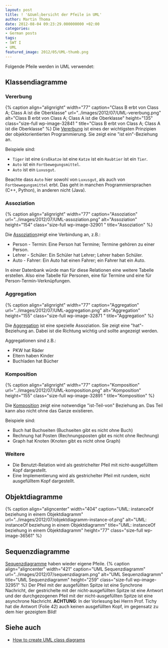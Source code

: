 ```yaml
---
layout: post
title: ! '&Uuml;bersicht der Pfeile in UML'
author: Martin Thoma
date: 2012-08-04 09:23:29.000000000 +02:00
categories:
- German posts
tags:
- SWT I
- UML
featured_image: 2012/05/UML-thumb.png
---
```

Folgende Pfeile werden in UML verwendet:
<h2>Klassendiagramme</h2>
<h3>Vererbung</h3>
{% caption align="alignright" width="77" caption="Class B erbt von Class A; Class A ist die Oberklasse" url="../images/2012/07/UML-vererbung.png" alt="Class B erbt von Class A; Class A ist die Oberklasse"  height="135" class="size-full wp-image-32841 " title="Class B erbt von Class A; Class A ist die Oberklasse" %}
Die <a href="http://de.wikipedia.org/wiki/Vererbung_(Programmierung)">Vererbung</a> ist eines der wichtigsten Prinzipien der objektorientierten Programmierung. Sie zeigt eine "ist ein"-Beziehung an.

Beispiele sind:
<ul>
  <li><code>Tiger</code> ist eine <code>Gro&szlig;katze</code> ist eine <code>Katze</code> ist ein <code>Raubtier</code> ist ein <code>Tier</code>.</li>
  <li><code>Auto</code> ist ein <code>Fortbewegungsmittel</code>.</li>
  <li><code>Auto</code> ist ein <code>Luxusgut</code>.</li>
</ul>

Beachte dass <code>Auto</code> hier sowohl von <code>Luxusgut</code>, als auch von <code>Fortbewegungsmittel</code> erbt. Das geht in manchen Programmiersprachen (C++, Python), in anderen nicht (Java). 

<h3>Assoziation</h3>
{% caption align="alignright" width="77" caption="Assoziation" url="../images/2012/07/UML-assoziation.png" alt="Assoziation"  height="154" class="size-full wp-image-32901 " title="Assoziation" %}

Die <a href="http://de.wikipedia.org/wiki/Assoziation_(UML)">Assoziation</a>zeigt eine Verbindung an, z.B.:
<ul>
	<li>Person - Termin: Eine Person hat Termine; Termine geh&ouml;ren zu einer Person.</li>
	<li>Lehrer - Sch&uuml;ler: Ein Sch&uuml;ler hat Lehrer; Lehrer haben Sch&uuml;ler.</li>
	<li>Auto - Fahrer: Ein Auto hat einen Fahrer; ein Fahrer hat ein Auto.</li>
</ul>
In einer Datenbank w&uuml;rde man f&uuml;r diese Relationen eine weitere Tabelle erstellen. Also eine Tabelle f&uuml;r Personen, eine f&uuml;r Termine und eine f&uuml;r Person-Termin-Verkn&uuml;pfungen.
<h3>Aggregation</h3>
{% caption align="alignright" width="77" caption="Aggregation" url="../images/2012/07/UML-aggregation.png" alt="Aggregation"  height="155" class="size-full wp-image-32871 " title="Aggregation" %}

Die <a href="http://de.wikipedia.org/wiki/Assoziation_(UML)#Aggregation">Aggregation</a> ist eine spezielle Assoziation. Sie zeigt eine "hat"-Beziehung an. Dabei ist die Richtung wichtig und sollte angezeigt werden.

Aggregationen sind z.B.:
<ul>
	<li>PKW hat R&auml;der</li>
	<li>Eltern haben Kinder</li>
	<li>Buchladen hat B&uuml;cher</li>
</ul>
<h3>Komposition</h3>
{% caption align="alignright" width="77" caption="Komposition" url="../images/2012/07/UML-komposition.png" alt="Komposition"  height="155" class="size-full wp-image-32891 " title="Komposition" %}

Die <a href="http://de.wikipedia.org/wiki/Komposition_(UML)#Komposition">Komposition</a> zeigt eine notwendige "ist-Teil-von" Beziehung an. Das Teil kann also nicht ohne das Ganze existieren.

Beispiele sind:
<ul>
	<li>Buch hat Buchseiten (Buchseiten gibt es nicht ohne Buch)</li>
	<li>Rechnung hat Posten (Rechnungsposten gibt es nicht ohne Rechnung)</li>
	<li>Graph hat Knoten (Knoten gibt es nicht ohne Graph)</li>
</ul>

<h3>Weitere</h3>
<ul>
  <li>Die Benutzt-Relation wird als gestrichelter Pfeil mit nicht-ausgef&uuml;lltem Kopf dargestellt.</li>
  <li>Eine Implementierung wird als gestrichelter Pfeil mit rundem, nicht ausgef&uuml;lltem Kopf dargestellt.</li>
</ul>

<h2>Objektdiagramme</h2>
{% caption align="aligncenter" width="404" caption="UML: instanceOf beziehung in einem Objektdiagramm" url="../images/2012/07/objektdiagramm-instance-of.png" alt="UML: instanceOf beziehung in einem Objektdiagramm" title="UML: instanceOf beziehung in einem Objektdiagramm" height="77" class="size-full wp-image-36561" %}

<h2>Sequenzdiagramme</h2>
<a href="http://de.wikipedia.org/wiki/Sequenzdiagramm">Sequenzdiagramme</a> haben wieder eigene Pfeile. 
{% caption align="aligncenter" width="421" caption="UML Sequenzdiagramm" url="../images/2012/07/sequenzdiagram.png" alt="UML Sequenzdiagramm" title="UML Sequenzdiagramm" height="259" class="size-full wp-image-32951" %}
Der Pfeil mit der ausgef&uuml;llten Spitze ist eine Synchrone Nachricht, der gestrichelte mit der nicht-ausgef&uuml;llten Spitze ist eine Antwort  und der durchgezogenen Pfeil mit der nicht-ausgef&uuml;llten Spitze ist eine asynchrone Nachricht.
<strong>ACHTUNG</strong>: In der Vorlesung bei Herrn Prof. Tichy hat die Antwort (Folie 42) auch keinen ausgef&uuml;llten Kopf, im gegensatz zu dem hier gezeigtem Bild!

<h2>Siehe auch</h2>
<ul>
	<li><a title="How to create UML class diagrams" href="../how-to-create-uml-class-diagrams/">How to create UML class diagrams</a></li>
</ul>
